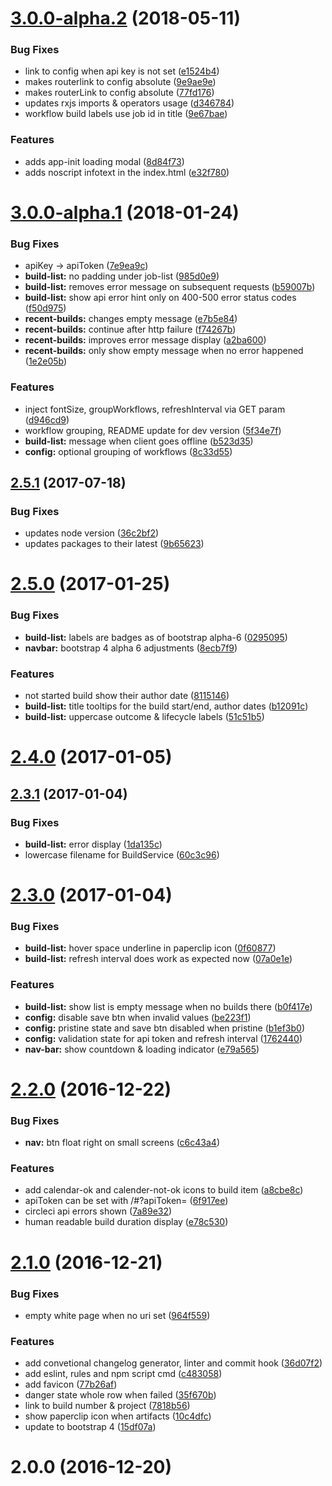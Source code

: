 <a name="3.0.0-alpha.2"></a>
# [3.0.0-alpha.2](https://github.com/ephigenia/circleboard2/compare/v3.0.0-alpha.1...v3.0.0-alpha.2) (2018-05-11)


### Bug Fixes

* link to config when api key is not set ([e1524b4](https://github.com/ephigenia/circleboard2/commit/e1524b4))
* makes routerlink to config absolute ([9e9ae9e](https://github.com/ephigenia/circleboard2/commit/9e9ae9e))
* makes routerLink to config absolute ([77fd176](https://github.com/ephigenia/circleboard2/commit/77fd176))
* updates rxjs imports & operators usage ([d346784](https://github.com/ephigenia/circleboard2/commit/d346784))
* workflow build labels use job id in title ([9e67bae](https://github.com/ephigenia/circleboard2/commit/9e67bae))


### Features

* adds app-init loading modal ([8d84f73](https://github.com/ephigenia/circleboard2/commit/8d84f73))
* adds noscript infotext in the index.html ([e32f780](https://github.com/ephigenia/circleboard2/commit/e32f780))



<a name="3.0.0-alpha.1"></a>
# [3.0.0-alpha.1](https://github.com/ephigenia/circleboard2/compare/v2.5.1...v3.0.0-alpha.1) (2018-01-24)


### Bug Fixes

* apiKey -> apiToken ([7e9ea9c](https://github.com/ephigenia/circleboard2/commit/7e9ea9c))
* **build-list:** no padding under job-list ([985d0e9](https://github.com/ephigenia/circleboard2/commit/985d0e9))
* **build-list:** removes error message on subsequent requests ([b59007b](https://github.com/ephigenia/circleboard2/commit/b59007b))
* **build-list:** show api error hint only on 400-500 error status codes ([f50d975](https://github.com/ephigenia/circleboard2/commit/f50d975))
* **recent-builds:** changes empty message ([e7b5e84](https://github.com/ephigenia/circleboard2/commit/e7b5e84))
* **recent-builds:** continue after http failure ([f74267b](https://github.com/ephigenia/circleboard2/commit/f74267b))
* **recent-builds:** improves error message display ([a2ba600](https://github.com/ephigenia/circleboard2/commit/a2ba600))
* **recent-builds:** only show empty message when no error happened ([1e2e05b](https://github.com/ephigenia/circleboard2/commit/1e2e05b))


### Features

* inject fontSize, groupWorkflows, refreshInterval via GET param ([d946cd9](https://github.com/ephigenia/circleboard2/commit/d946cd9))
* workflow grouping, README update for dev version ([5f34e7f](https://github.com/ephigenia/circleboard2/commit/5f34e7f))
* **build-list:** message when client goes offline ([b523d35](https://github.com/ephigenia/circleboard2/commit/b523d35))
* **config:** optional grouping of workflows ([8c33d55](https://github.com/ephigenia/circleboard2/commit/8c33d55))



<a name="2.5.1"></a>
## [2.5.1](https://github.com/ephigenia/circleboard2/compare/v2.5.0...v2.5.1) (2017-07-18)


### Bug Fixes

* updates node version ([36c2bf2](https://github.com/ephigenia/circleboard2/commit/36c2bf2))
* updates packages to their latest ([9b65623](https://github.com/ephigenia/circleboard2/commit/9b65623))



<a name="2.5.0"></a>
# [2.5.0](https://github.com/ephigenia/circleboard2/compare/v2.4.0...v2.5.0) (2017-01-25)


### Bug Fixes

* **build-list:** labels are badges as of bootstrap alpha-6 ([0295095](https://github.com/ephigenia/circleboard2/commit/0295095))
* **navbar:** bootstrap 4 alpha 6 adjustments ([8ecb7f9](https://github.com/ephigenia/circleboard2/commit/8ecb7f9))


### Features

* not started build show their author date ([8115146](https://github.com/ephigenia/circleboard2/commit/8115146))
* **build-list:** title tooltips for the build start/end, author dates ([b12091c](https://github.com/ephigenia/circleboard2/commit/b12091c))
* **build-list:** uppercase outcome & lifecycle labels ([51c51b5](https://github.com/ephigenia/circleboard2/commit/51c51b5))



<a name="2.4.0"></a>
# [2.4.0](https://github.com/ephigenia/circleboard2/compare/v2.3.1...v2.4.0) (2017-01-05)



<a name="2.3.1"></a>
## [2.3.1](https://github.com/ephigenia/circleboard2/compare/v2.3.0...v2.3.1) (2017-01-04)


### Bug Fixes

* **build-list:** error display ([1da135c](https://github.com/ephigenia/circleboard2/commit/1da135c))
* lowercase filename for BuildService ([60c3c96](https://github.com/ephigenia/circleboard2/commit/60c3c96))



<a name="2.3.0"></a>
# [2.3.0](https://github.com/ephigenia/circleboard2/compare/v2.2.0...v2.3.0) (2017-01-04)


### Bug Fixes

* **build-list:** hover space underline in paperclip icon ([0f60877](https://github.com/ephigenia/circleboard2/commit/0f60877))
* **build-list:** refresh interval does work as expected now ([07a0e1e](https://github.com/ephigenia/circleboard2/commit/07a0e1e))


### Features

* **build-list:** show list is empty message when no builds there ([b0f417e](https://github.com/ephigenia/circleboard2/commit/b0f417e))
* **config:** disable save btn when invalid values ([be223f1](https://github.com/ephigenia/circleboard2/commit/be223f1))
* **config:** pristine state and save btn disabled when pristine ([b1ef3b0](https://github.com/ephigenia/circleboard2/commit/b1ef3b0))
* **config:** validation state for api token and refresh interval ([1762440](https://github.com/ephigenia/circleboard2/commit/1762440))
* **nav-bar:** show countdown & loading indicator ([e79a565](https://github.com/ephigenia/circleboard2/commit/e79a565))



<a name="2.2.0"></a>
# [2.2.0](https://github.com/ephigenia/circleboard2/compare/v2.1.0...v2.2.0) (2016-12-22)


### Bug Fixes

* **nav:** btn float right on small screens ([c6c43a4](https://github.com/ephigenia/circleboard2/commit/c6c43a4))


### Features

* add calendar-ok and calender-not-ok icons to build item ([a8cbe8c](https://github.com/ephigenia/circleboard2/commit/a8cbe8c))
* apiToken can be set with /#?apiToken=<value> ([6f917ee](https://github.com/ephigenia/circleboard2/commit/6f917ee))
* circleci api errors shown ([7a89e32](https://github.com/ephigenia/circleboard2/commit/7a89e32))
* human readable build duration display ([e78c530](https://github.com/ephigenia/circleboard2/commit/e78c530))



<a name="2.1.0"></a>
# [2.1.0](https://github.com/ephigenia/circleboard2/compare/v2.0.0...v2.1.0) (2016-12-21)


### Bug Fixes

* empty white page when no uri set ([964f559](https://github.com/ephigenia/circleboard2/commit/964f559))


### Features

* add convetional changelog generator, linter and commit hook ([36d07f2](https://github.com/ephigenia/circleboard2/commit/36d07f2))
* add eslint, rules and npm script cmd ([c483058](https://github.com/ephigenia/circleboard2/commit/c483058))
* add favicon ([77b26af](https://github.com/ephigenia/circleboard2/commit/77b26af))
* danger state whole row when failed ([35f670b](https://github.com/ephigenia/circleboard2/commit/35f670b))
* link to build number & project ([7818b56](https://github.com/ephigenia/circleboard2/commit/7818b56))
* show paperclip icon when artifacts ([10c4dfc](https://github.com/ephigenia/circleboard2/commit/10c4dfc))
* update to bootstrap 4 ([15df07a](https://github.com/ephigenia/circleboard2/commit/15df07a))



<a name="2.0.0"></a>
# 2.0.0 (2016-12-20)



